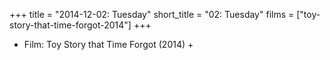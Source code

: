 +++
title = "2014-12-02: Tuesday"
short_title = "02: Tuesday"
films = ["toy-story-that-time-forgot-2014"]
+++


* Film: Toy Story that Time Forgot (2014) +
